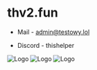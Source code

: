 # thv2.fun

- Mail - admin@testowy.lol


- Discord - thishelper



![Logo](http://nurkowydyziu.ct8.pl/testowy.png)
![Logo](http://nurkowydyziu.ct8.pl/testowy2.png)
![Logo](http://nurkowydyziu.ct8.pl/testowy3.png)
